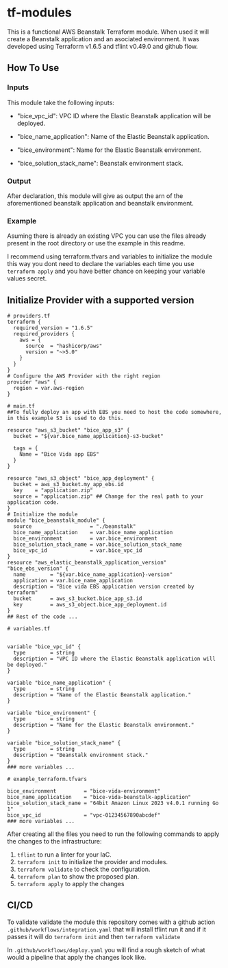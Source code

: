 # tf-modules
This is a functional AWS Beanstalk Terraform module. When used it will create a Beanstalk application and an asociated environment.
It was developed using Terraform v1.6.5 and tflint v0.49.0 and github flow.

## How To Use

### Inputs
This module take the following inputs:
- "bice_vpc_id": VPC ID where the Elastic Beanstalk application will be deployed.


- "bice_name_application": Name of the Elastic Beanstalk application.

- "bice_environment": Name for the Elastic Beanstalk environment.
- "bice_solution_stack_name": Beanstalk environment stack.

### Output
After declaration, this module will give as output the arn of the aforementioned beanstalk application and beanstalk environment.

### Example
Asuming there is already an existing VPC you can use the files already present in the root directory or use the example in this readme.

I recommend using terraform.tfvars and variables to initialize the module this way you dont need to declare the variables each time you use `terraform apply` and you have better chance on keeping your variable values secret.


## Initialize Provider with a supported version

```
# providers.tf
terraform {
  required_version = "1.6.5"
  required_providers {
    aws = {
      source  = "hashicorp/aws"
      version = "~>5.0"
    }
  }
}
# Configure the AWS Provider with the right region
provider "aws" {
  region = var.aws-region
}
```

```
# main.tf
##To fully deploy an app with EBS you need to host the code somewhere, in this example S3 is used to do this.

resource "aws_s3_bucket" "bice_app_s3" {
  bucket = "${var.bice_name_application}-s3-bucket"

  tags = {
    Name = "Bice Vida app EBS"
  }
}

resource "aws_s3_object" "bice_app_deployment" {
  bucket = aws_s3_bucket.my_app_ebs.id
  key    = "application.zip"
  source = "application.zip" ## Change for the real path to your application code.
}
# Initialize the module
module "bice_beanstalk_module" {
  source                   = "./beanstalk"
  bice_name_application    = var.bice_name_application
  bice_environment         = var.bice_environment
  bice_solution_stack_name = var.bice_solution_stack_name
  bice_vpc_id              = var.bice_vpc_id
}
resource "aws_elastic_beanstalk_application_version" "bice_ebs_version" {
  name        = "${var.bice_name_application}-version"
  application = var.bice_name_application
  description = "Bice vida EBS application version created by terraform"
  bucket      = aws_s3_bucket.bice_app_s3.id
  key         = aws_s3_object.bice_app_deployment.id
}
## Rest of the code ...

```

```
# variables.tf


variable "bice_vpc_id" {
  type        = string
  description = "VPC ID where the Elastic Beanstalk application will be deployed."
}

variable "bice_name_application" {
  type        = string
  description = "Name of the Elastic Beanstalk application."
}

variable "bice_environment" {
  type        = string
  description = "Name for the Elastic Beanstalk environment."
}

variable "bice_solution_stack_name" {
  type        = string
  description = "Beanstalk environment stack."
}
### more variables ...
```

```
# example_terraform.tfvars

bice_environment         = "bice-vida-environment"
bice_name_application    = "bice-vida-beanstalk-application"
bice_solution_stack_name = "64bit Amazon Linux 2023 v4.0.1 running Go 1"
bice_vpc_id              = "vpc-01234567890abcdef"
### more variables ...
```

After creating all the files you need to run the following commands to apply the changes to the infrastructure:
1. `tflint` to run a linter for your IaC.
2. `terraform init` to initialize the provider and modules.
3. `terraform validate` to check the configuration.
4. `terraform plan` to show the proposed plan.
5. `terraform apply` to apply the changes

## CI/CD

To validate validate the module this repository comes with a github action `.github/workflows/integration.yaml` that will install tflint run it and if it passes it will do `terraform init` and then `terraform validate`

In `.github/workflows/deploy.yaml` you will find a rough sketch of what would a pipeline that apply the changes look like.
